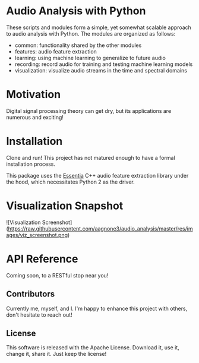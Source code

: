 # Audio Analysis with Python

These scripts and modules form a simple, yet somewhat scalable approach to audio analysis with Python. The modules are organized as follows:
- common: functionality shared by the other modules
- features: audio feature extraction
- learning: using machine learning to generalize to future audio
- recording: record audio for training and testing machine learning models
- visualization: visualize audio streams in the time and spectral domains

# Motivation

Digital signal processing theory can get dry, but its applications are numerous and exciting!

# Installation

Clone and run! This project has not matured enough to have a formal installation process.

This package uses the [Essentia](https://github.com/MTG/essentia) C++ audio feature extraction library under the hood, which necessitates Python 2 as the driver.

# Visualization Snapshot

![Visualization Screenshot]
(https://raw.githubusercontent.com/aagnone3/audio_analysis/master/res/images/viz_screenshot.png)

# API Reference

Coming soon, to a RESTful stop near you!

## Contributors

Currently me, myself, and I. I'm happy to enhance this project with others, don't hesitate to reach out!

## License

This software is released with the Apache License. Download it, use it, change it, share it. Just keep the license!

